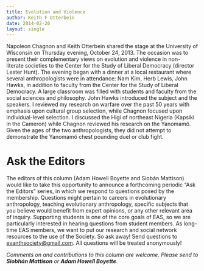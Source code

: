```yaml
---
title: Evolution and Violence
author: Keith F Otterbein
date: 2014-02-20
layout: single
---
```


Napoleon Chagnon and Keith Otterbein shared the stage at the University of Wisconsin on Thursday evening,
October 24, 2013. The occasion was to present their complementary views on evolution and violence in non-
literate societies to the Center for the Study of Liberal Democracy (director Lester Hunt). The evening began
with a dinner at a local restaurant where several anthropologists were in attendance: Nam Kim, Herb Lewis,
John Hawks, in addition to faculty from the Center for the Study of Liberal Democracy. A large classroom was
filled with students and faculty from the social sciences and philosophy. John Hawks introduced the subject and
the speakers. I reviewed my research on warfare over the past 50 years with emphasis upon cultural group
selection, while Chagnon focused upon individual-level selection. I discussed the Higi of northeast Nigeria
(Kapsiki in the Cameron) while Chagnon reviewed his research on the Yanomamö. Given the ages of the two
anthropologists, they did not attempt to demonstrate the Yanomamö chest pounding duel or club fight.

# Ask the Editors

The editors of this column (Adam Howell Boyette and Siobán Mattison) would like to take this opportunity to
announce a forthcoming periodic “Ask the Editors” series, in which we respond to questions posed by the
membership. Questions might pertain to careers in evolutionary anthropology, teaching evolutionary
anthropology, specific subjects that you believe would benefit from expert opinions, or any other relevant area of
inquiry. Supporting students is one of the core goals of EAS, so we are particularly interested in hearing questions
from student members. As long-time EAS members, we want to put our research and social network resources to
the use of the Society. So ask away! Send questions to evanthsociety@gmail.com. All questions will be treated
anonymously!

*Comments on and contributions to this column are welcome. Please send to* ***Siobhán Mattison*** *or* ***Adam Howell Boyette***.
